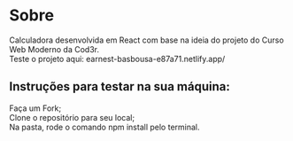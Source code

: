 
<h1>Sobre</h1>
Calculadora desenvolvida em React com base na ideia do projeto do Curso Web Moderno da Cod3r.</br>
Teste o projeto aqui: <link>earnest-basbousa-e87a71.netlify.app/</link>

<h2>Instruções para testar na sua máquina:</h2>
Faça um Fork;</br>
Clone o repositório para seu local;</br>
Na pasta, rode o comando npm install pelo terminal.
